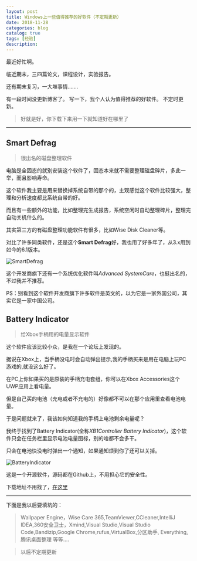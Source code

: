 ```yaml
---
layout: post
title: Windows上一些值得推荐的好软件（不定期更新）
date: 2018-11-28
categories: blog
catalog: true
tags: [经验]
description: 
---
```


最近好忙啊。

临近期末，三四篇论文，课程设计，实验报告。

还有期末复习，一大堆事情.......

有一段时间没更新博客了。
写一下，我个人认为值得推荐的好软件。
不定时更新。

>好就是好，你下载下来用一下就知道好在哪里了

______

## Smart Defrag
>很出名的磁盘整理软件

电脑是全固态的就别安装这个软件了，固态本来就不需要整理磁盘碎片，多此一举，而且影响寿命。

这个软件我主要是用来替换掉系统自带的那个的，主观感觉这个软件比较强大，整理和分析速度都比系统自带的好。

而且有一些额外的功能，比如整理完生成报告，系统空闲时自动整理碎片，整理完自动关机什么的。

其实第三方的有磁盘整理功能软件有很多，比如Wise Disk Cleaner等。

对比了许多同类软件，还是这个**Smart Defrag**好，我也用了好多年了，从3.x用到如今的6.1版本。

![SmartDefrag](https://lie209blog.oss-cn-hangzhou.aliyuncs.com/img/SmartDefrag.png)

这个开发商旗下还有一个系统优化软件叫*Advanced SystemCare*，也挺出名的，不过我并不推荐。

PS：别看到这个软件开发商旗下许多软件是英文的，以为它是一家外国公司，其实它是一家中国公司。


## Battery Indicator
>给Xbox手柄用的电量显示软件

这个软件应该比较小众，是我在一个论坛上发现的。

据说在Xbox上，当手柄没电时会自动弹出提示,我的手柄买来是用在电脑上玩PC游戏的,就没这么好了。

在PC上你如果买的是原装的手柄充电套组，你可以在Xbox Accessories这个UWP应用上看电量。

但是自己买的电池（充电或者不充电的）好像都不可以在那个应用里查看电池电量。

于是问题就来了，我该如何知道我的手柄上电池剩余电量呢？

我终于找到了Battery Indicator(全称*XB1Controller Battery Indicator*)，这个软件只会在任务栏里显示电池电量图标，别的啥都不会多干。

只会在电池快没电时弹出一个通知，如果通知烦到你了还可以关掉。

![BatteryIndicator](https://lie209blog.oss-cn-hangzhou.aliyuncs.com/img/BatteryIndicator.jpg)

这是一个开源软件，源码都在Github上，不用担心它的安全性。

下载地址不用找了，[在这里](https://github.com/NiyaShy/XB1ControllerBatteryIndicator/releases)


___
下面是我以后要填坑的：

>Wallpaper Engine，Wise Care 365,TeamViewer,CCleaner,IntelliJ IDEA,360安全卫士，Xmind,Visual Studio,Visual Studio Code,Bandizip,Google Chrome,rufus,VirtualBox,分区助手,
Everything,腾讯桌面整理  等等....

>以后不定期更新